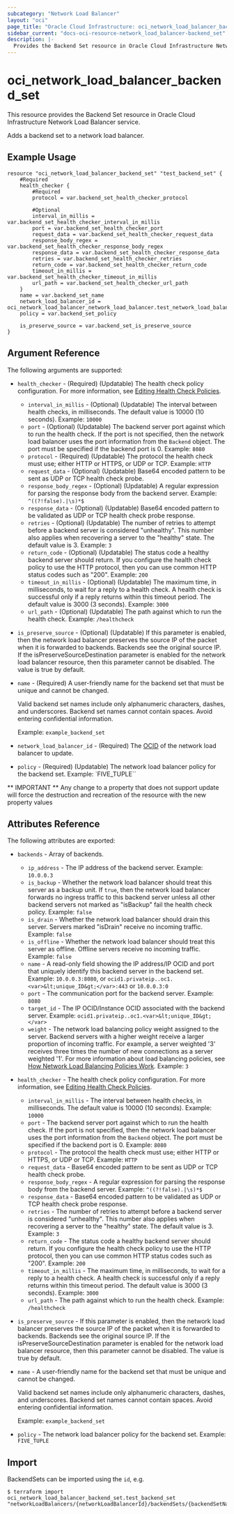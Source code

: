 ```yaml
---
subcategory: "Network Load Balancer"
layout: "oci"
page_title: "Oracle Cloud Infrastructure: oci_network_load_balancer_backend_set"
sidebar_current: "docs-oci-resource-network_load_balancer-backend_set"
description: |-
  Provides the Backend Set resource in Oracle Cloud Infrastructure Network Load Balancer service
---
```


# oci_network_load_balancer_backend_set
This resource provides the Backend Set resource in Oracle Cloud Infrastructure Network Load Balancer service.

Adds a backend set to a network load balancer.

## Example Usage

```hcl
resource "oci_network_load_balancer_backend_set" "test_backend_set" {
	#Required
	health_checker {
		#Required
		protocol = var.backend_set_health_checker_protocol

		#Optional
		interval_in_millis = var.backend_set_health_checker_interval_in_millis
		port = var.backend_set_health_checker_port
		request_data = var.backend_set_health_checker_request_data
		response_body_regex = var.backend_set_health_checker_response_body_regex
		response_data = var.backend_set_health_checker_response_data
		retries = var.backend_set_health_checker_retries
		return_code = var.backend_set_health_checker_return_code
		timeout_in_millis = var.backend_set_health_checker_timeout_in_millis
		url_path = var.backend_set_health_checker_url_path
	}
	name = var.backend_set_name
	network_load_balancer_id = oci_network_load_balancer_network_load_balancer.test_network_load_balancer.id
	policy = var.backend_set_policy

	is_preserve_source = var.backend_set_is_preserve_source
}
```

## Argument Reference

The following arguments are supported:

* `health_checker` - (Required) (Updatable) The health check policy configuration. For more information, see [Editing Health Check Policies](https://docs.cloud.oracle.com/iaas/Content/Balance/Tasks/editinghealthcheck.htm). 
	* `interval_in_millis` - (Optional) (Updatable) The interval between health checks, in milliseconds. The default value is 10000 (10 seconds).  Example: `10000` 
	* `port` - (Optional) (Updatable) The backend server port against which to run the health check. If the port is not specified, then the network load balancer uses the port information from the `Backend` object. The port must be specified if the backend port is 0.  Example: `8080` 
	* `protocol` - (Required) (Updatable) The protocol the health check must use; either HTTP or HTTPS, or UDP or TCP.  Example: `HTTP` 
	* `request_data` - (Optional) (Updatable) Base64 encoded pattern to be sent as UDP or TCP health check probe.
	* `response_body_regex` - (Optional) (Updatable) A regular expression for parsing the response body from the backend server.  Example: `^((?!false).|\s)*$` 
	* `response_data` - (Optional) (Updatable) Base64 encoded pattern to be validated as UDP or TCP health check probe response.
	* `retries` - (Optional) (Updatable) The number of retries to attempt before a backend server is considered "unhealthy". This number also applies when recovering a server to the "healthy" state. The default value is 3.  Example: `3` 
	* `return_code` - (Optional) (Updatable) The status code a healthy backend server should return. If you configure the health check policy to use the HTTP protocol, then you can use common HTTP status codes such as "200".  Example: `200` 
	* `timeout_in_millis` - (Optional) (Updatable) The maximum time, in milliseconds, to wait for a reply to a health check. A health check is successful only if a reply returns within this timeout period. The default value is 3000 (3 seconds).  Example: `3000` 
	* `url_path` - (Optional) (Updatable) The path against which to run the health check.  Example: `/healthcheck` 
* `is_preserve_source` - (Optional) (Updatable) If this parameter is enabled, then the network load balancer preserves the source IP of the packet when it is forwarded to backends. Backends see the original source IP. If the isPreserveSourceDestination parameter is enabled for the network load balancer resource, then this parameter cannot be disabled. The value is true by default. 
* `name` - (Required) A user-friendly name for the backend set that must be unique and cannot be changed.

	Valid backend set names include only alphanumeric characters, dashes, and underscores. Backend set names cannot contain spaces. Avoid entering confidential information.

	Example: `example_backend_set` 
* `network_load_balancer_id` - (Required) The [OCID](https://docs.cloud.oracle.com/iaas/Content/General/Concepts/identifiers.htm) of the network load balancer to update.
* `policy` - (Required) (Updatable) The network load balancer policy for the backend set.  Example: `FIVE_TUPLE`` 


** IMPORTANT **
Any change to a property that does not support update will force the destruction and recreation of the resource with the new property values

## Attributes Reference

The following attributes are exported:

* `backends` - Array of backends. 
	* `ip_address` - The IP address of the backend server. Example: `10.0.0.3` 
	* `is_backup` - Whether the network load balancer should treat this server as a backup unit. If `true`, then the network load balancer forwards no ingress traffic to this backend server unless all other backend servers not marked as "isBackup" fail the health check policy.  Example: `false` 
	* `is_drain` - Whether the network load balancer should drain this server. Servers marked "isDrain" receive no  incoming traffic.  Example: `false` 
	* `is_offline` - Whether the network load balancer should treat this server as offline. Offline servers receive no incoming traffic.  Example: `false` 
	* `name` - A read-only field showing the IP address/IP OCID and port that uniquely identify this backend server in the backend set.  Example: `10.0.0.3:8080`, or `ocid1.privateip..oc1.<var>&lt;unique_ID&gt;</var>:443` or `10.0.0.3:0` 
	* `port` - The communication port for the backend server.  Example: `8080` 
	* `target_id` - The IP OCID/Instance OCID associated with the backend server. Example: `ocid1.privateip..oc1.<var>&lt;unique_ID&gt;</var>` 
	* `weight` - The network load balancing policy weight assigned to the server. Backend servers with a higher weight receive a larger proportion of incoming traffic. For example, a server weighted '3' receives three times the number of new connections as a server weighted '1'. For more information about load balancing policies, see [How Network Load Balancing Policies Work](https://docs.cloud.oracle.com/iaas/Content/Balance/Reference/lbpolicies.htm).  Example: `3` 
* `health_checker` - The health check policy configuration. For more information, see [Editing Health Check Policies](https://docs.cloud.oracle.com/iaas/Content/Balance/Tasks/editinghealthcheck.htm). 
	* `interval_in_millis` - The interval between health checks, in milliseconds. The default value is 10000 (10 seconds).  Example: `10000` 
	* `port` - The backend server port against which to run the health check. If the port is not specified, then the network load balancer uses the port information from the `Backend` object. The port must be specified if the backend port is 0.  Example: `8080` 
	* `protocol` - The protocol the health check must use; either HTTP or HTTPS, or UDP or TCP.  Example: `HTTP` 
	* `request_data` - Base64 encoded pattern to be sent as UDP or TCP health check probe.
	* `response_body_regex` - A regular expression for parsing the response body from the backend server.  Example: `^((?!false).|\s)*$` 
	* `response_data` - Base64 encoded pattern to be validated as UDP or TCP health check probe response.
	* `retries` - The number of retries to attempt before a backend server is considered "unhealthy". This number also applies when recovering a server to the "healthy" state. The default value is 3.  Example: `3` 
	* `return_code` - The status code a healthy backend server should return. If you configure the health check policy to use the HTTP protocol, then you can use common HTTP status codes such as "200".  Example: `200` 
	* `timeout_in_millis` - The maximum time, in milliseconds, to wait for a reply to a health check. A health check is successful only if a reply returns within this timeout period. The default value is 3000 (3 seconds).  Example: `3000` 
	* `url_path` - The path against which to run the health check.  Example: `/healthcheck` 
* `is_preserve_source` - If this parameter is enabled, then the network load balancer preserves the source IP of the packet when it is forwarded to backends. Backends see the original source IP. If the isPreserveSourceDestination parameter is enabled for the network load balancer resource, then this parameter cannot be disabled. The value is true by default. 
* `name` - A user-friendly name for the backend set that must be unique and cannot be changed.

	Valid backend set names include only alphanumeric characters, dashes, and underscores. Backend set names cannot contain spaces. Avoid entering confidential information.

	Example: `example_backend_set` 
* `policy` - The network load balancer policy for the backend set.  Example: `FIVE_TUPLE` 

## Import

BackendSets can be imported using the `id`, e.g.

```
$ terraform import oci_network_load_balancer_backend_set.test_backend_set "networkLoadBalancers/{networkLoadBalancerId}/backendSets/{backendSetName}" 
```

